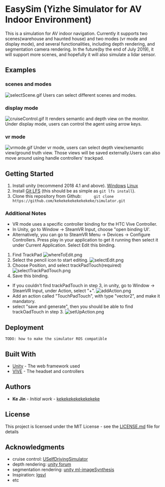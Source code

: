 # EasySim (Yizhe Simulator for AV Indoor Environment)

This is a simulation for AV indoor navigation. Currently it supports two scenes(warehouse and haunted house) and two modes
(vr mode and display mode), and several functionalities, including depth rendering, and segmentation camera rendering. 
In the future(by the end of July 2019), it will support more scenes, and hopefully it will also simulate a lidar sensor.

## Examples

### scenes and modes
![selectScene.gif](selectScenes.gif)
Users can select different scenes and modes.
### display mode
![cruiseControl.gif](displaymode.gif)
It renders semantic and depth view on the monitor. Under display mode, users can control the agent using arrow keys.
### vr mode
![vrmode.gif](vrmode.gif)
Under vr mode, users can select depth view/semantic view/ground truth view. Those views will be saved externally.Users can also move around using handle controllers' trackpad.
## Getting Started

1. Install unity (recommend 2018 4.1 and above). [Windows](https://unity3d.com/get-unity/download/archive) [Linux](https://beta.unity3d.com/download/fe703c5165de/public_download.html)
2. Install [Git LFS](https://git-lfs.github.com/) (this should be as simple as `git lfs install`).
3. Clone this repository from Github:
```      git clone https://github.com/kekekekekekekekeke/simulator.git ```
      


### Additional Notes

* VR mode uses a specific controller binding for the HTC Vive Controller.
* In Unity, go to Window -> SteamVR Input, choose "open binding UI'.
* Alternatively, you can go to SteamVR Menu -> Devices -> Configure Controllers. Press play in your application to get it running then select it under Current Application. Select Edit this binding.
1. Find TrackPad
![whereToEdit.png](whereToEdit.png)
2. Select the pencil icon to start editing.
![selectEdit.png](selectEdit.png)
3. Choose Position, and select trackPadTouch(required)
![selectTrackPadTouch.png](selectTrackPadTouch.png)
4. Save this binding. 
* If you couldn't find trackPadTouch in step 3, in unity, go to Window -> SteamVR Input, under Action, select "+". 
![addAction.png](addAction.png)
* Add an action called "TouchPadTouch", with type "vector2", and make it mandatory.
* select "save and generate", then you should be able to find trackOadTouch in step 3.
![setUpAction.png](setupAction.png)

## Deployment
``` TODO: how to make the simulator ROS compatible ``` 

## Built With

* [Unity](https://unity.com/) - The web framework used
* [VIVE](https://www.vive.com/us/) - The headset and controllers


## Authors

* **Ke Jin** - *Initial work* - [kekekekekekekekeke](https://github.com/kekekekekekekekeke)


## License

This project is licensed under the MIT License - see the [LICENSE.md](LICENSE.md) file for details

## Acknowledgments

* cruise control: [USelfDrivingSimulator](https://github.com/EvanWY/USelfDrivingSimulator)
* depth rendering: [unity forum](https://answers.unity.com/questions/877170/render-scene-depth-to-a-texture.html)
* segmentation rendering: [unity ml-imageSynthesis](https://bitbucket.org/Unity-Technologies/ml-imagesynthesis/src/master/)
* Inspiration: [lgsvl](https://github.com/lgsvl/simulator)
* etc
